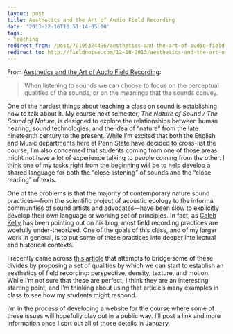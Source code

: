 ```yaml
---
layout: post 
title: Aesthetics and the Art of Audio Field Recording 
date: '2013-12-16T10:51:14-05:00' 
tags: 
- teaching 
redirect_from: /post/70195374496/aesthetics-and-the-art-of-audio-field-recording/
redirect_to: http://fieldnoise.com/12-16-2013/aesthetics-and-the-art-of-audio-field-recording
--- 
```


From [Aesthetics and the Art of Audio Field Recording](http://www.trebuchet-magazine.com/aesthetics-art-audio-field-recording/):

> When listening to sounds we can choose to focus on the perceptual qualities of the sounds, or on the meanings that the sounds convey.

One of the hardest things about teaching a class on sound is establishing how to talk about it. My course next semester, *The Nature of Sound / The Sound of Nature*, is designed to explore the relationships between human hearing, sound technologies, and the idea of “nature” from the late nineteenth century to the present. While I’m excited that both the English and Music departments here at Penn State have decided to cross-list the course, I’m also concerned that students coming from one of those areas might not have a lot of experience talking to people coming from the other. I think one of my tasks right from the beginning will be to help develop a shared language for both the “close listening” of sounds and the “close reading” of texts.

One of the problems is that the majority of contemporary nature sound practices—from the scientific project of acoustic ecology to the informal communities of sound artists and advocates—have been slow to explicitly develop their own language or working set of principles. In fact, as [Caleb Kelly](http://soundthoughts1.wordpress.com/2013/05/30/conclusion-1-hunting-for-sound-in-nature/) has been pointing out on his blog, most field recording practices are woefully under-theorized. One of the goals of this class, and of my larger work in general, is to put some of these practices into deeper intellectual and historical contexts.

I recently came across [this article](http://www.trebuchet-magazine.com/aesthetics-art-audio-field-recording/) that attempts to bridge some of these divides by proposing a set of qualities by which we can start to establish an aesthetics of field recording: perspective, density, texture, and motion. While I’m not sure that these are perfect, I think they are an interesting starting point, and I’m thinking about using that article’s many examples in class to see how my students might respond.

I’m in the process of developing a website for the course where some of these issues will hopefully play out in a public way. I’ll post a link and more information once I sort out all of those details in January.

